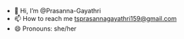 - 👋 Hi, I’m @Prasanna-Gayathri
- 📫 How to reach me tsprasannagayathri159@gmail.com
- 😄 Pronouns: she/her


<!---
Prasanna-Gayathri/Prasanna-Gayathri is a ✨ special ✨ repository because its `README.md` (this file) appears on your GitHub profile.
You can click the Preview link to take a look at your changes.
--->
